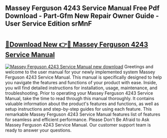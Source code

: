 ## Massey Ferguson 4243 Service Manual Free Pdf Download - Part-Gfm New Repair Owner Guide - User Service Edition srMnF

# <h2><a href="http://bc95864.oget.top/?id=Massey+Ferguson+4243+Service+Manual">🔗Download New 👉🔴 Massey Ferguson 4243 Service Manual</a></h2>

[![Massey Ferguson 4243 Service Manual new download](https://i.imgur.com/5g1atiW.png)](http://bc95864.oget.top/?id=Massey+Ferguson+4243+Service+Manual)
Greetings and welcome to the user manual for your newly implemented system Massey Ferguson 4243 Service Manual. This manual is specifically designed to help you navigate the features and functions of your product with ease. Inside, you will find detailed instructions for installation, usage, maintenance, and troubleshooting. Prior to operating your Massey Ferguson 4243 Service Manual, take the time to read through this manual thoroughly. It contains valuable information about the product's features and functions, as well as setup instructions and step-by-step guides for using each feature. This remarkable Massey Ferguson 4243 Service Manual features list of features for seamless and efficient performance. Please Don't Be Afraid to Ask Massey Ferguson 4243 Service Manual. Our customer support team is ready to answer your questions.
